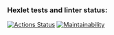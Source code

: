 ### Hexlet tests and linter status:
[![Actions Status](https://github.com/StasMasorov/frontend-project-44/workflows/hexlet-check/badge.svg)](https://github.com/StasMasorov/frontend-project-44/actions)
[![Maintainability](https://api.codeclimate.com/v1/badges/9ccf0cca5220e67de82c/maintainability)](https://codeclimate.com/github/StasMasorov/frontend-project-44/maintainability)